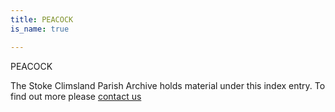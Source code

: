 ```yaml
---
title: PEACOCK
is_name: true

---
```


PEACOCK


The Stoke Climsland Parish Archive holds material under this index entry. To find out more please [contact us](/contact/)

